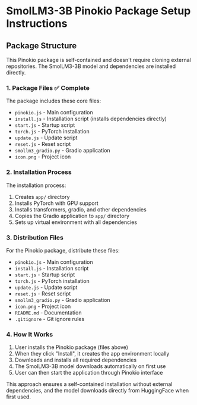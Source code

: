 # SmolLM3-3B Pinokio Package Setup Instructions

## Package Structure

This Pinokio package is self-contained and doesn't require cloning external repositories. The SmolLM3-3B model and dependencies are installed directly.

### 1. Package Files ✅ Complete

The package includes these core files:
- `pinokio.js` - Main configuration
- `install.js` - Installation script (installs dependencies directly)
- `start.js` - Startup script
- `torch.js` - PyTorch installation
- `update.js` - Update script
- `reset.js` - Reset script
- `smollm3_gradio.py` - Gradio application
- `icon.png` - Project icon

### 2. Installation Process

The installation process:
1. Creates `app/` directory
2. Installs PyTorch with GPU support
3. Installs transformers, gradio, and other dependencies
4. Copies the Gradio application to `app/` directory
5. Sets up virtual environment with all dependencies

### 3. Distribution Files

For the Pinokio package, distribute these files:
- `pinokio.js` - Main configuration
- `install.js` - Installation script
- `start.js` - Startup script
- `torch.js` - PyTorch installation
- `update.js` - Update script
- `reset.js` - Reset script
- `smollm3_gradio.py` - Gradio application
- `icon.png` - Project icon
- `README.md` - Documentation
- `.gitignore` - Git ignore rules

### 4. How It Works

1. User installs the Pinokio package (files above)
2. When they click "Install", it creates the app environment locally
3. Downloads and installs all required dependencies
4. The SmolLM3-3B model downloads automatically on first use
5. User can then start the application through Pinokio interface

This approach ensures a self-contained installation without external dependencies, and the model downloads directly from HuggingFace when first used.